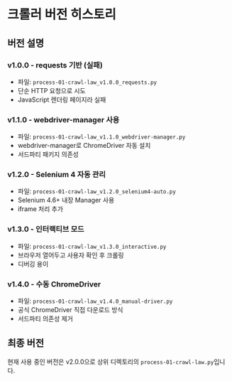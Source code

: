 # 크롤러 버전 히스토리

## 버전 설명

### v1.0.0 - requests 기반 (실패)
- 파일: `process-01-crawl-law_v1.0.0_requests.py`
- 단순 HTTP 요청으로 시도
- JavaScript 렌더링 페이지라 실패

### v1.1.0 - webdriver-manager 사용
- 파일: `process-01-crawl-law_v1.1.0_webdriver-manager.py`
- webdriver-manager로 ChromeDriver 자동 설치
- 서드파티 패키지 의존성

### v1.2.0 - Selenium 4 자동 관리
- 파일: `process-01-crawl-law_v1.2.0_selenium4-auto.py`
- Selenium 4.6+ 내장 Manager 사용
- iframe 처리 추가

### v1.3.0 - 인터랙티브 모드
- 파일: `process-01-crawl-law_v1.3.0_interactive.py`
- 브라우저 열어두고 사용자 확인 후 크롤링
- 디버깅 용이

### v1.4.0 - 수동 ChromeDriver
- 파일: `process-01-crawl-law_v1.4.0_manual-driver.py`
- 공식 ChromeDriver 직접 다운로드 방식
- 서드파티 의존성 제거

## 최종 버전

현재 사용 중인 버전은 v2.0.0으로 상위 디렉토리의 `process-01-crawl-law.py`입니다.